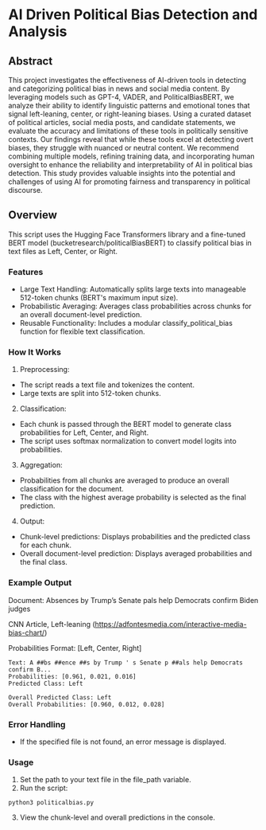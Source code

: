 # AI Driven Political Bias Detection and Analysis

## Abstract
This project investigates the effectiveness of AI-driven tools in detecting and categorizing political bias in news and social media content. By leveraging models such as GPT-4, VADER, and PoliticalBiasBERT, we analyze their ability to identify linguistic patterns and emotional tones that signal left-leaning, center, or right-leaning biases. Using a curated dataset of political articles, social media posts, and candidate statements, we evaluate the accuracy and limitations of these tools in politically sensitive contexts. Our findings reveal that while these tools excel at detecting overt biases, they struggle with nuanced or neutral content. We recommend combining multiple models, refining training data, and incorporating human oversight to enhance the reliability and interpretability of AI in political bias detection. This study provides valuable insights into the potential and challenges of using AI for promoting fairness and transparency in political discourse.

## Overview
This script uses the Hugging Face Transformers library and a fine-tuned BERT model (bucketresearch/politicalBiasBERT) to classify political bias in text files as Left, Center, or Right.

### Features
* Large Text Handling: Automatically splits large texts into manageable 512-token chunks (BERT's maximum input size).
* Probabilistic Averaging: Averages class probabilities across chunks for an overall document-level prediction.
* Reusable Functionality: Includes a modular classify_political_bias function for flexible text classification.

### How It Works

1. Preprocessing:
* The script reads a text file and tokenizes the content.
* Large texts are split into 512-token chunks.

2. Classification:
* Each chunk is passed through the BERT model to generate class probabilities for Left, Center, and Right.
* The script uses softmax normalization to convert model logits into probabilities.

3. Aggregation:
* Probabilities from all chunks are averaged to produce an overall classification for the document.
* The class with the highest average probability is selected as the final prediction.

4. Output:
* Chunk-level predictions: Displays probabilities and the predicted class for each chunk.
* Overall document-level prediction: Displays averaged probabilities and the final class.

### Example Output
Document: Absences by Trump’s Senate pals help Democrats confirm Biden judges 

CNN Article, Left-leaning (https://adfontesmedia.com/interactive-media-bias-chart/) 

Probabilities Format: [Left, Center, Right]
```
Text: A ##bs ##ence ##s by Trump ' s Senate p ##als help Democrats confirm B...
Probabilities: [0.961, 0.021, 0.016]
Predicted Class: Left

Overall Predicted Class: Left
Overall Probabilities: [0.960, 0.012, 0.028]
```

### Error Handling
* If the specified file is not found, an error message is displayed.

### Usage
1. Set the path to your text file in the file_path variable.
2. Run the script:
```
python3 politicalbias.py
```
3. View the chunk-level and overall predictions in the console.
